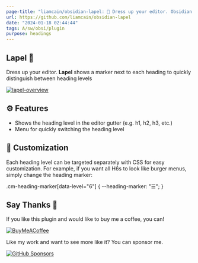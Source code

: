 ```yaml
---
page-title: "liamcain/obsidian-lapel: 🤵 Dress up your editor. Obsidian plugin to show the heading level in the gutter."
url: https://github.com/liamcain/obsidian-lapel
date: "2024-01-18 02:44:44"
tags: A/sw/obsi/plugin
purpose: headings
---
```


## Lapel 🤵

Dress up your editor. **Lapel** shows a marker next to each heading to quickly distinguish between heading levels

[![lapel-overview](https://user-images.githubusercontent.com/693981/158259622-e6d550d1-95ee-4fe4-82e7-490fe234b430.png)](https://user-images.githubusercontent.com/693981/158259622-e6d550d1-95ee-4fe4-82e7-490fe234b430.png)

## ⚙️ Features

-   Shows the heading level in the editor gutter (e.g. h1, h2, h3, etc.)
-   Menu for quickly switching the heading level

## 💅 Customization

Each heading level can be targeted separately with CSS for easy customization. For example, if you want all H6s to look like burger menus, simply change the heading marker:

.cm-heading-marker\[data-level\="6"\] {
  \--heading-marker: "☰";
}

## Say Thanks 🙏

If you like this plugin and would like to buy me a coffee, you can!

[![BuyMeACoffee](https://camo.githubusercontent.com/d01e495f6bfec179e89e34a7f60f1e1085cac9980774465403dacd2df175de16/68747470733a2f2f63646e2e6275796d6561636f666665652e636f6d2f627574746f6e732f76322f64656661756c742d76696f6c65742e706e67)](https://www.buymeacoffee.com/liamcain)

Like my work and want to see more like it? You can sponsor me.

[![GitHub Sponsors](https://camo.githubusercontent.com/649cc08cbe345e4f1aa8d4ed2c65baeb2728703d5195093b7eace324db035880/68747470733a2f2f696d672e736869656c64732e696f2f6769746875622f73706f6e736f72732f6c69616d6361696e3f7374796c653d736f6369616c)](https://github.com/sponsors/liamcain)